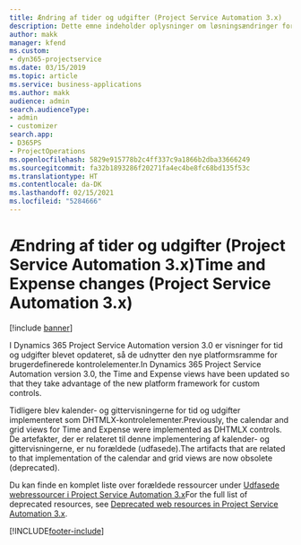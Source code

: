 ```yaml
---
title: Ændring af tider og udgifter (Project Service Automation 3.x)
description: Dette emne indeholder oplysninger om løsningsændringer for tid og udgifter.
author: makk
manager: kfend
ms.custom:
- dyn365-projectservice
ms.date: 03/15/2019
ms.topic: article
ms.service: business-applications
ms.author: makk
audience: admin
search.audienceType:
- admin
- customizer
search.app:
- D365PS
- ProjectOperations
ms.openlocfilehash: 5829e915778b2c4ff337c9a1866b2dba33666249
ms.sourcegitcommit: fa32b1893286f20271fa4ec4be8fc68bd135f53c
ms.translationtype: HT
ms.contentlocale: da-DK
ms.lasthandoff: 02/15/2021
ms.locfileid: "5284666"
---
```

# <a name="time-and-expense-changes-project-service-automation-3x"></a><span data-ttu-id="3e45d-103">Ændring af tider og udgifter (Project Service Automation 3.x)</span><span class="sxs-lookup"><span data-stu-id="3e45d-103">Time and Expense changes (Project Service Automation 3.x)</span></span>

[!include [banner](../../includes/psa-now-project-operations.md)]

<span data-ttu-id="3e45d-104">I Dynamics 365 Project Service Automation version 3.0 er visninger for tid og udgifter blevet opdateret, så de udnytter den nye platformsramme for brugerdefinerede kontrolelementer.</span><span class="sxs-lookup"><span data-stu-id="3e45d-104">In Dynamics 365 Project Service Automation version 3.0, the Time and Expense views have been updated so that they take advantage of the new platform framework for custom controls.</span></span>

<span data-ttu-id="3e45d-105">Tidligere blev kalender- og gittervisningerne for tid og udgifter implementeret som DHTMLX-kontrolelementer.</span><span class="sxs-lookup"><span data-stu-id="3e45d-105">Previously, the calendar and grid views for Time and Expense were implemented as DHTMLX controls.</span></span> <span data-ttu-id="3e45d-106">De artefakter, der er relateret til denne implementering af kalender- og gittervisningerne, er nu forældede (udfasede).</span><span class="sxs-lookup"><span data-stu-id="3e45d-106">The artifacts that are related to that implementation of the calendar and grid views are now obsolete (deprecated).</span></span>

<span data-ttu-id="3e45d-107">Du kan finde en komplet liste over forældede ressourcer under [Udfasede webressourcer i Project Service Automation 3.x](web-resources-deprecated-v3.x.md)</span><span class="sxs-lookup"><span data-stu-id="3e45d-107">For the full list of deprecated resources, see [Deprecated web resources in Project Service Automation 3.x](web-resources-deprecated-v3.x.md).</span></span>


[!INCLUDE[footer-include](../../includes/footer-banner.md)]